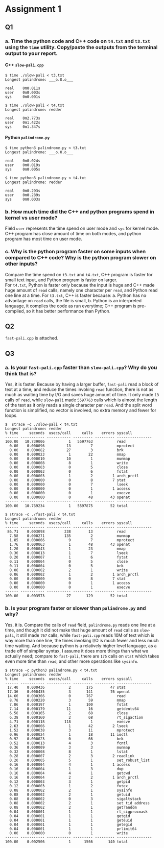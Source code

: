 # Assignment 1

## Q1

### a. Time the python code and C++ code on `t4.txt` and `t3.txt` using the `time` utility. Copy/paste the outputs from the terminal output to your report.

#### C++ `slow-pali.cpp`

```
$ time ./slow-pali < t3.txt
Longest palindrome: ___o.O.o___

real    0m0.011s
user    0m0.003s
sys     0m0.001s
```

```
$ time ./slow-pali < t4.txt
Longest palindrome: redder

real    0m2.773s
user    0m1.422s
sys     0m1.347s
```

#### Python `palindrome.py`

```
$ time python3 palindrome.py < t3.txt
Longest palindrome: ___o.O.o___

real    0m0.024s
user    0m0.019s
sys     0m0.005s
```

```
$ time python3 palindrome.py < t4.txt
Longest palindrome: redder

real    0m0.293s
user    0m0.289s
sys     0m0.003s
```

### b. How much time did the C++ and python programs spend in kernel vs user mode?

Field `user` represents the time spend on user mode and `sys` for kernel mode. C++ program has close amount of time on both modes, and python program has most time on user mode.

### c. Why is the python program faster on some inputs when compared to C++ code? Why is the python program slower on other inputs?

Compare the time spend on `t3.txt` and `t4.txt`, C++ program is faster for small text input, and Python program is faster on larger.  
For `t4.txt`, Python is faster only because the input is huge and C++ made huge amount of `read` calls, namely one character per `read`, and Python read one line at a time. For `t3.txt`, C++ is faster because: a. Python has no advantage on `read` calls, the file is small, b. Python is an interpreted language, it compiles the code as run everytime; C++ program is pre-compiled, so it has better performance than Python.

## Q2

`fast-pali.cpp` is attached.

## Q3

### a. Is your `fast-pali.cpp` faster than `slow-pali.cpp`? Why do you think that is?

Yes, it is faster. Because by having a larger buffer, `fast-pali` read a block of text at a time, and reduce the times invoking `read` function, there is not as much as waiting time by I/O and saves huge amount of time. It only made `13` calls of `read`, while `slow-pali` made `5597763` calls which is almost the length of the text as it only reads a single character per `read`. And the split word function is simplified, no vector is involved, no extra memory and fewer for loops.

```
$  strace -c ./slow-pali < t4.txt
Longest palindrome: redder
% time     seconds  usecs/call     calls    errors syscall
------ ----------- ----------- --------- --------- ----------------
100.00   10.739006           1   5597763           read
  0.00    0.000096          13         7           mprotect
  0.00    0.000082          27         3           brk
  0.00    0.000023           1        22           mmap
  0.00    0.000010          10         1           munmap
  0.00    0.000008           8         1           write
  0.00    0.000003           0         5           close
  0.00    0.000003           0         6           fstat
  0.00    0.000003           1         2         1 arch_prctl
  0.00    0.000000           0         8         7 stat
  0.00    0.000000           0         7           lseek
  0.00    0.000000           0         1         1 access
  0.00    0.000000           0         1           execve
  0.00    0.000000           0        48        43 openat
------ ----------- ----------- --------- --------- ----------------
100.00   10.739234           1   5597875        52 total
```

```
$ strace -c ./fast-pali < t4.txt
Longest palindrome: redder
% time     seconds  usecs/call     calls    errors syscall
------ ----------- ----------- --------- --------- ----------------
 86.71    0.003098         238        13           read
  7.58    0.000271         135         2           munmap
  1.85    0.000066           9         7           mprotect
  1.76    0.000063           1        48        43 openat
  1.20    0.000043           1        23           mmap
  0.36    0.000013           1         7           lseek
  0.20    0.000007           1         6           fstat
  0.11    0.000004           0         5           close
  0.11    0.000004           0         5           brk
  0.06    0.000002           2         1           write
  0.06    0.000002           1         2         1 arch_prctl
  0.00    0.000000           0         8         7 stat
  0.00    0.000000           0         1         1 access
  0.00    0.000000           0         1           execve
------ ----------- ----------- --------- --------- ----------------
100.00    0.003573          27       129        52 total
```

### b. Is your program faster or slower than `palindrome.py` and why?

Yes, it is. Compare the calls of `read` field, `palindrome.py` reads one line at a time, and though it did not make that huge amount of `read` calls as `slow-pali`, it still made `767` calls, while `fast-pali.cpp` reads 10M of text which is way more than one line, the times invoking I/O is much fewer and less much time waiting. And because python is a relatively higher level language, as a trade off of simplier syntax, I assume it does more things than what we actually need; compare to `fast-pali`, there are `175` calls on `stat` which takes even more time than `read`, and other more operations like `sysinfo`.

```
$ strace -c python3 palindrome.py < t4.txt
Longest palindrome: redder
% time     seconds  usecs/call     calls    errors syscall
------ ----------- ----------- --------- --------- ----------------
 17.40    0.000436           2       175        47 stat
 17.36    0.000435           3       141        76 openat
 14.60    0.000366           0       767           read
  8.78    0.000220           3        59           mmap
  7.86    0.000197           1       100           fstat
  7.14    0.000179          11        16           getdents64
  6.58    0.000165           2        68           close
  6.38    0.000160           2        68           rt_sigaction
  4.71    0.000118         118         1           execve
  2.63    0.000066           1        42         2 lseek
  1.52    0.000038           3        11           mprotect
  0.96    0.000024           1        18        11 ioctl
  0.92    0.000023           0        66           brk
  0.52    0.000013           4         3           fcntl
  0.36    0.000009           3         3           munmap
  0.32    0.000008           8         1           lstat
  0.28    0.000007           2         3         2 readlink
  0.20    0.000005           5         1           set_robust_list
  0.16    0.000004           4         1         1 access
  0.16    0.000004           1         3           dup
  0.16    0.000004           4         1           getcwd
  0.16    0.000004           2         2         1 arch_prctl
  0.12    0.000003           3         1           getpid
  0.12    0.000003           1         2           futex
  0.08    0.000002           2         1           sysinfo
  0.08    0.000002           2         1           getuid
  0.08    0.000002           0         3           sigaltstack
  0.08    0.000002           2         1           set_tid_address
  0.08    0.000002           2         1           getrandom
  0.04    0.000001           1         1           rt_sigprocmask
  0.04    0.000001           1         1           getgid
  0.04    0.000001           1         1           geteuid
  0.04    0.000001           1         1           getegid
  0.04    0.000001           1         1           prlimit64
  0.00    0.000000           0         1           write
------ ----------- ----------- --------- --------- ----------------
100.00    0.002506           1      1566       140 total
```
